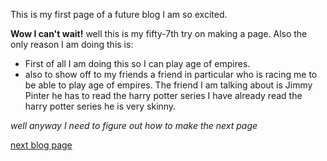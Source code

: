 This is my first page of a future blog I am so excited. 

**Wow I can't wait!** 
well this is my fifty-7th try on making a page. Also the only reason I am doing this is:
- First of all I am doing this so I can play age of empires.
- also to show off to my friends a friend in particular who is racing me to be able to play age of empires.
The friend I am talking about is Jimmy Pinter he has to read the harry potter series I have already read the harry potter
series he is very skinny.

_well anyway I need to figure out how to make the next page_

[next blog page](./second.md)

<!-- 

## Welcome to GitHub Pages

You can use the [editor on GitHub](https://github.com/drtaserfang/drtaserfang.github.io/edit/master/index.md) to maintain and preview the content for your website in Markdown files.

Whenever you commit to this repository, GitHub Pages will run [Jekyll](https://jekyllrb.com/) to rebuild the pages in your site, from the content in your Markdown files.

### Markdown

Markdown is a lightweight and easy-to-use syntax for styling your writing. It includes conventions for

```markdown
Syntax highlighted code block



- Bulleted
- List

1. Numbered
2. List

**Bold** and _Italic_ and `Code` text

[Link](url) and ![Image](src)
```

For more details see [GitHub Flavored Markdown](https://guides.github.com/features/mastering-markdown/).

### Jekyll Themes

Your Pages site will use the layout and styles from the Jekyll theme you have selected in your [repository settings](https://github.com/drtaserfang/drtaserfang.github.io/settings). The name of this theme is saved in the Jekyll `_config.yml` configuration file.

### Support or Contact

Having trouble with Pages? Check out our [documentation](https://help.github.com/categories/github-pages-basics/) or [contact support](https://github.com/contact) and we’ll help you sort it out.
-->
